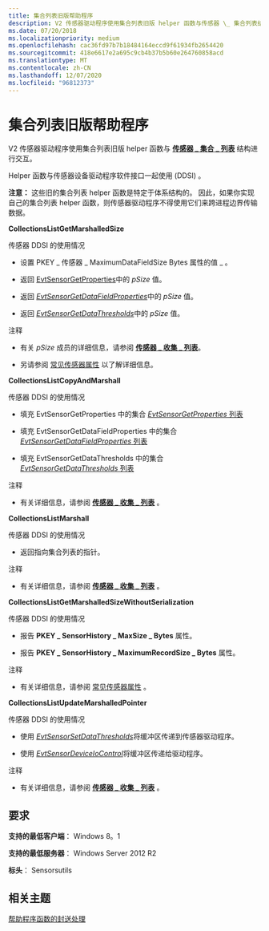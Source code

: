 ```yaml
---
title: 集合列表旧版帮助程序
description: V2 传感器驱动程序使用集合列表旧版 helper 函数与传感器 \_ 集合列表结构进行交互 \_ 。
ms.date: 07/20/2018
ms.localizationpriority: medium
ms.openlocfilehash: cac36fd97b7b18484164eccd9f61934fb2654420
ms.sourcegitcommit: 418e6617e2a695c9cb4b37b5b60e264760858acd
ms.translationtype: MT
ms.contentlocale: zh-CN
ms.lasthandoff: 12/07/2020
ms.locfileid: "96812373"
---
```

# <a name="collection-list-legacy-helpers"></a>集合列表旧版帮助程序


V2 传感器驱动程序使用集合列表旧版 helper 函数与 [**传感器 \_ 集合 \_ 列表**](/windows-hardware/drivers/ddi/sensorsdef/ns-sensorsdef-sensor_collection_list) 结构进行交互。

Helper 函数与传感器设备驱动程序软件接口一起使用 (DDSI) 。

**注意：** 这些旧的集合列表 helper 函数是特定于体系结构的。 因此，如果你实现自己的集合列表 helper 函数，则传感器驱动程序不得使用它们来跨进程边界传输数据。

**CollectionsListGetMarshalledSize**

传感器 DDSI 的使用情况

-   设置 PKEY \_ 传感器 \_ MaximumDataFieldSize Bytes 属性的值 \_ 。

-   返回 [EvtSensorGetProperties](/windows-hardware/drivers/ddi/sensorscx/ns-sensorscx-_sensor_controller_config)中的 *pSize* 值。

-   返回 [*EvtSensorGetDataFieldProperties*](/windows-hardware/drivers/ddi/sensorscx/ns-sensorscx-_sensor_controller_config)中的 *pSize* 值。

-   返回 [*EvtSensorGetDataThresholds*](/windows-hardware/drivers/ddi/sensorscx/ns-sensorscx-_sensor_controller_config)中的 *pSize* 值。

注释

-   有关 *pSize* 成员的详细信息，请参阅 [**传感器 \_ 收集 \_ 列表**](/windows-hardware/drivers/ddi/sensorsdef/ns-sensorsdef-sensor_collection_list)。

-   另请参阅 [常见传感器属性](common-sensor-properties.md) 以了解详细信息。

**CollectionsListCopyAndMarshall**

传感器 DDSI 的使用情况

-   填充 EvtSensorGetProperties 中的集合 [ *EvtSensorGetProperties* 列表](/windows-hardware/drivers/ddi/sensorscx/ns-sensorscx-_sensor_controller_config)

-   填充 EvtSensorGetDataFieldProperties 中的集合 [ *EvtSensorGetDataFieldProperties* 列表](/windows-hardware/drivers/ddi/sensorscx/ns-sensorscx-_sensor_controller_config)

-   填充 EvtSensorGetDataThresholds 中的集合 [ *EvtSensorGetDataThresholds* 列表](/windows-hardware/drivers/ddi/sensorscx/ns-sensorscx-_sensor_controller_config)

注释

-   有关详细信息，请参阅 [**传感器 \_ 收集 \_ 列表**](/windows-hardware/drivers/ddi/sensorsdef/ns-sensorsdef-sensor_collection_list) 。

**CollectionsListMarshall**

传感器 DDSI 的使用情况

-   返回指向集合列表的指针。

注释

-   有关详细信息，请参阅 [**传感器 \_ 收集 \_ 列表**](/windows-hardware/drivers/ddi/sensorsdef/ns-sensorsdef-sensor_collection_list) 。

**CollectionsListGetMarshalledSizeWithoutSerialization**

传感器 DDSI 的使用情况

-   报告 **PKEY \_ SensorHistory \_ MaxSize \_ Bytes** 属性。

-   报告 **PKEY \_ SensorHistory \_ MaximumRecordSize \_ Bytes** 属性。

注释

-   有关详细信息，请参阅 [常见传感器属性](common-sensor-properties.md) 。

**CollectionsListUpdateMarshalledPointer**

传感器 DDSI 的使用情况

-   使用 [*EvtSensorSetDataThresholds*](/windows-hardware/drivers/ddi/sensorscx/ns-sensorscx-_sensor_controller_config)将缓冲区传递到传感器驱动程序。

-   使用 [*EvtSensorDeviceIoControl*](/windows-hardware/drivers/ddi/sensorscx/ns-sensorscx-_sensor_controller_config)将缓冲区传递给驱动程序。

注释

-   有关详细信息，请参阅 [**传感器 \_ 收集 \_ 列表**](/windows-hardware/drivers/ddi/sensorsdef/ns-sensorsdef-sensor_collection_list) 。

## <a name="requirements"></a>要求

**支持的最低客户端**： Windows 8。1

**支持的最低服务器**： Windows Server 2012 R2

**标头**： Sensorsutils


 

## <a name="related-topics"></a>相关主题


[帮助程序函数的封送处理](marshalling-helper-functions.md)

 

